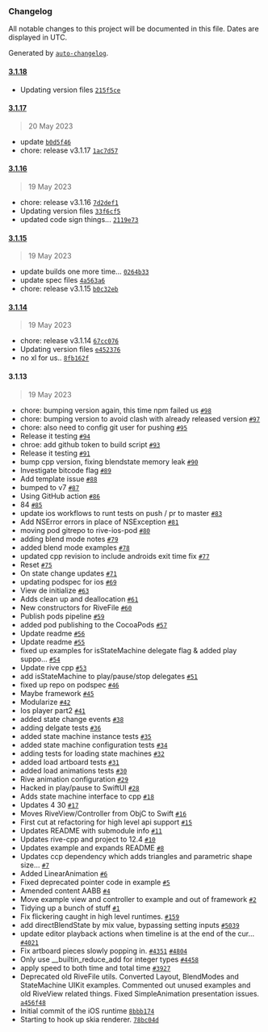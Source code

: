 ### Changelog

All notable changes to this project will be documented in this file. Dates are displayed in UTC.

Generated by [`auto-changelog`](https://github.com/CookPete/auto-changelog).

#### [3.1.18](https://github.com/mjtalbot/rive-ios/compare/3.1.17...3.1.18)

- Updating version files [`215f5ce`](https://github.com/mjtalbot/rive-ios/commit/215f5ce317823a670fbcb7c09752c2e687389aa1)

#### [3.1.17](https://github.com/mjtalbot/rive-ios/compare/3.1.16...3.1.17)

> 20 May 2023

- update [`b0d5f46`](https://github.com/mjtalbot/rive-ios/commit/b0d5f46c1610c3bf3366db352b369f404a464eda)
- chore: release v3.1.17 [`1ac7d57`](https://github.com/mjtalbot/rive-ios/commit/1ac7d578c0c00961d26dcd3a69a5bb7f16a0c132)

#### [3.1.16](https://github.com/mjtalbot/rive-ios/compare/3.1.15...3.1.16)

> 19 May 2023

- chore: release v3.1.16 [`7d2def1`](https://github.com/mjtalbot/rive-ios/commit/7d2def1dfed6cf0b892a9ce33b906569dac79e70)
- Updating version files [`33f6cf5`](https://github.com/mjtalbot/rive-ios/commit/33f6cf567ce8912d97f64de60ceae448a41096b2)
- updated code sign things... [`2119e73`](https://github.com/mjtalbot/rive-ios/commit/2119e734a0b0b6bae6fc78573983ad36295c054b)

#### [3.1.15](https://github.com/mjtalbot/rive-ios/compare/3.1.14...3.1.15)

> 19 May 2023

- update builds one more time... [`0264b33`](https://github.com/mjtalbot/rive-ios/commit/0264b337385473de8aaea77eb83f7d50aca05e8d)
- update spec files [`4a563a6`](https://github.com/mjtalbot/rive-ios/commit/4a563a6a7aa4c10ab3e9750200ec34de609076e8)
- chore: release v3.1.15 [`b0c32eb`](https://github.com/mjtalbot/rive-ios/commit/b0c32ebc5cc754f1b9bfd94a6c03edc344923f8b)

#### [3.1.14](https://github.com/mjtalbot/rive-ios/compare/3.1.13...3.1.14)

> 19 May 2023

- chore: release v3.1.14 [`67cc076`](https://github.com/mjtalbot/rive-ios/commit/67cc0763ad9b75186b6bbe3aedb8bd4b2b0deec7)
- Updating version files [`e452376`](https://github.com/mjtalbot/rive-ios/commit/e4523768d8753410345b5457b9fd986987b245a5)
- no xl for us.. [`8fb162f`](https://github.com/mjtalbot/rive-ios/commit/8fb162f58fdd0e9b80adbe5b8a010b7c4a8849a2)

#### 3.1.13

> 19 May 2023

- chore: bumping version again, this time npm failed us [`#98`](https://github.com/mjtalbot/rive-ios/pull/98)
- chore: bumping version to avoid clash with already released version [`#97`](https://github.com/mjtalbot/rive-ios/pull/97)
- chore: also need to config git user for pushing [`#95`](https://github.com/mjtalbot/rive-ios/pull/95)
- Release it testing [`#94`](https://github.com/mjtalbot/rive-ios/pull/94)
- chroe: add github token to build script [`#93`](https://github.com/mjtalbot/rive-ios/pull/93)
- Release it testing [`#91`](https://github.com/mjtalbot/rive-ios/pull/91)
- bump cpp version, fixing blendstate memory leak [`#90`](https://github.com/mjtalbot/rive-ios/pull/90)
- Investigate bitcode flag [`#89`](https://github.com/mjtalbot/rive-ios/pull/89)
- Add template issue [`#88`](https://github.com/mjtalbot/rive-ios/pull/88)
- bumped to v7 [`#87`](https://github.com/mjtalbot/rive-ios/pull/87)
- Using GitHub action [`#86`](https://github.com/mjtalbot/rive-ios/pull/86)
- 84 [`#85`](https://github.com/mjtalbot/rive-ios/pull/85)
- update ios workflows to runt tests on push / pr to master [`#83`](https://github.com/mjtalbot/rive-ios/pull/83)
- Add NSError errors in place of NSException [`#81`](https://github.com/mjtalbot/rive-ios/pull/81)
- moving pod gitrepo to rive-ios-pod [`#80`](https://github.com/mjtalbot/rive-ios/pull/80)
- adding blend mode notes [`#79`](https://github.com/mjtalbot/rive-ios/pull/79)
- added blend mode examples [`#78`](https://github.com/mjtalbot/rive-ios/pull/78)
- updated cpp revision to include androids exit time fix [`#77`](https://github.com/mjtalbot/rive-ios/pull/77)
- Reset [`#75`](https://github.com/mjtalbot/rive-ios/pull/75)
- On state change updates [`#71`](https://github.com/mjtalbot/rive-ios/pull/71)
- updating podspec for ios [`#69`](https://github.com/mjtalbot/rive-ios/pull/69)
- View de initialize [`#63`](https://github.com/mjtalbot/rive-ios/pull/63)
- Adds clean up and deallocation [`#61`](https://github.com/mjtalbot/rive-ios/pull/61)
- New constructors for RiveFile [`#60`](https://github.com/mjtalbot/rive-ios/pull/60)
- Publish pods pipeline [`#59`](https://github.com/mjtalbot/rive-ios/pull/59)
- added pod publishing to the CocoaPods [`#57`](https://github.com/mjtalbot/rive-ios/pull/57)
- Update readme [`#56`](https://github.com/mjtalbot/rive-ios/pull/56)
- Update readme [`#55`](https://github.com/mjtalbot/rive-ios/pull/55)
- fixed up examples for isStateMachine delegate flag & added play suppo… [`#54`](https://github.com/mjtalbot/rive-ios/pull/54)
- Update rive cpp [`#53`](https://github.com/mjtalbot/rive-ios/pull/53)
- add isStateMachine to play/pause/stop delegates [`#51`](https://github.com/mjtalbot/rive-ios/pull/51)
- fixed up repo on podspec [`#46`](https://github.com/mjtalbot/rive-ios/pull/46)
- Maybe framework [`#45`](https://github.com/mjtalbot/rive-ios/pull/45)
- Modularize [`#42`](https://github.com/mjtalbot/rive-ios/pull/42)
- Ios player part2 [`#41`](https://github.com/mjtalbot/rive-ios/pull/41)
- added state change events [`#38`](https://github.com/mjtalbot/rive-ios/pull/38)
- adding delgate tests [`#36`](https://github.com/mjtalbot/rive-ios/pull/36)
- added state machine instance tests [`#35`](https://github.com/mjtalbot/rive-ios/pull/35)
- added state machine configuration tests [`#34`](https://github.com/mjtalbot/rive-ios/pull/34)
- adding tests for loading state machines [`#32`](https://github.com/mjtalbot/rive-ios/pull/32)
- added load artboard tests [`#31`](https://github.com/mjtalbot/rive-ios/pull/31)
- added load animations tests [`#30`](https://github.com/mjtalbot/rive-ios/pull/30)
- Rive animation configuration [`#29`](https://github.com/mjtalbot/rive-ios/pull/29)
- Hacked in play/pause to SwiftUI [`#28`](https://github.com/mjtalbot/rive-ios/pull/28)
- Adds state machine interface to cpp [`#18`](https://github.com/mjtalbot/rive-ios/pull/18)
- Updates 4 30 [`#17`](https://github.com/mjtalbot/rive-ios/pull/17)
- Moves RiveView/Controller from ObjC to Swift [`#16`](https://github.com/mjtalbot/rive-ios/pull/16)
- First cut at refactoring for high level api support [`#15`](https://github.com/mjtalbot/rive-ios/pull/15)
- Updates README with submodule info [`#11`](https://github.com/mjtalbot/rive-ios/pull/11)
- Updates rive-cpp and project to 12.4 [`#10`](https://github.com/mjtalbot/rive-ios/pull/10)
- Updates example and expands README [`#8`](https://github.com/mjtalbot/rive-ios/pull/8)
- Updates ccp dependency which adds triangles and parametric shape size… [`#7`](https://github.com/mjtalbot/rive-ios/pull/7)
- Added LinearAnimation [`#6`](https://github.com/mjtalbot/rive-ios/pull/6)
- Fixed deprecated pointer code in example [`#5`](https://github.com/mjtalbot/rive-ios/pull/5)
- Amended content AABB [`#4`](https://github.com/mjtalbot/rive-ios/pull/4)
- Move example view and controller to example and out of framework [`#2`](https://github.com/mjtalbot/rive-ios/pull/2)
- Tidying up a bunch of stuff [`#1`](https://github.com/mjtalbot/rive-ios/pull/1)
- Fix flickering caught in high level runtimes. [`#159`](https://github.com/rive-app/rive-react-native/issues/159)
- add directBlendState by mix value, bypassing setting inputs [`#5039`](https://github.com/rive-app/rive/issues/5039)
- update editor playback actions when timeline is at the end of the cur… [`#4021`](https://github.com/rive-app/rive/issues/4021)
- Fix artboard pieces slowly popping in. [`#4351`](https://github.com/mjtalbot/rive-ios/issues/4351) [`#4804`](https://github.com/mjtalbot/rive-ios/issues/4804)
- Only use __builtin_reduce_add for integer types [`#4458`](https://github.com/mjtalbot/rive-ios/issues/4458)
- apply speed to both time and total time [`#3927`](https://github.com/mjtalbot/rive-ios/issues/3927)
- Deprecated old RiveFile utils. Converted Layout, BlendModes and StateMachine UIKit examples. Commented out unused examples and old RiveView related things. Fixed SimpleAnimation presentation issues. [`a456f48`](https://github.com/mjtalbot/rive-ios/commit/a456f4850b8de192103b36a0704acb6716254f08)
- Initial commit of the iOS runtime [`8bbb174`](https://github.com/mjtalbot/rive-ios/commit/8bbb174471fd2fa17a754540ccfbfe28d0c20c31)
- Starting to hook up skia renderer. [`78bc04d`](https://github.com/mjtalbot/rive-ios/commit/78bc04d426b13e697137970f4ac8d53809682e3b)
